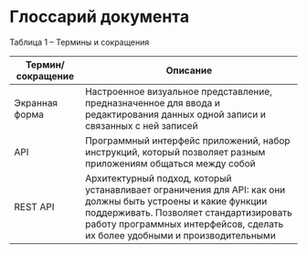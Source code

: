 # Глоссарий документа

Таблица 1 – Термины и сокращения  

| Термин/сокращение | Описание |
|----|----|
| Экранная форма | Настроенное визуальное представление, предназначенное для ввода и редактирования данных одной записи и связанных с ней записей |
| API | Программный интерфейс приложений, набор инструкций, который позволяет разным приложениям общаться между собой |
| REST API | Архитектурный подход, который устанавливает ограничения для API: как они должны быть устроены и какие функции поддерживать. Позволяет стандартизировать работу программных интерфейсов, сделать их более удобными и производительными |

